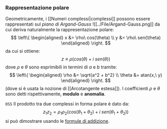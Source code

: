 ### Rappresentazione polare
Geometricamente, i [[Numeri complessi|complessi]] possono essere rappresentati sul _piano di Argand-Gauss_
![[../File/Argand-Gauss.png]]
da cui deriva naturalmente la rappresentazione polare:
$$
\left\{ 
\begin{aligned}
x &= \rho\ cos(\theta) \\ 
y &= \rho\ sen(\theta)
\end{aligned}
\right. 
$$
da cui si ottiene:
$$
z \equiv \rho \left(cos(\theta) +i\ sen(\theta) \right)
$$
    dove $\rho$ e $\theta$ sono esprimibili in termini di $a$ e $b$ tramite:
$$
\left\{ 
\begin{aligned}
\rho &= \sqrt{a^2 + b^2} \\ 
\theta &= atan(x,\ y) 
\end{aligned}
\right. 
$$
(dove si è usata la nozione di [[Arcotangente estesa]]).
I coefficienti $\rho$ e $\theta$ sono detti rispettivamente, __modulo__ e __anomalia__.

`OSS` Il prodotto tra due complessi in forma polare è dato da:
$$z_1 z_2 = \rho_1 \rho_2 \left( cos(\theta_1 + \theta_2) + i\ sen(\theta_1 + \theta_2)\right)$$
si può dimostrare usando le [formule di addizione](https://www.youmath.it/formulari/65-formulari-di-trigonometria-logaritmi-esponenziali/1017-formule-di-addizione-e-sottrazione-degli-angoli.html).